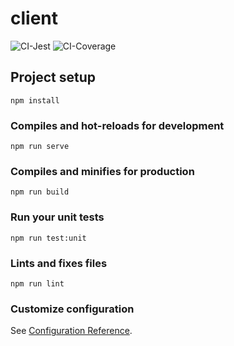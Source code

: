 # client
![CI-Jest](https://github.com/sniperadmin/mevn-frontend/workflows/CI-Jest/badge.svg)
![CI-Coverage](https://github.com/sniperadmin/mevn-frontend/workflows/CI-Coverage/badge.svg)

## Project setup
```
npm install
```

### Compiles and hot-reloads for development
```
npm run serve
```

### Compiles and minifies for production
```
npm run build
```

### Run your unit tests
```
npm run test:unit
```

### Lints and fixes files
```
npm run lint
```

### Customize configuration
See [Configuration Reference](https://cli.vuejs.org/config/).
